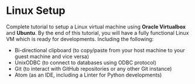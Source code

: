 # Linux Setup
Complete tutorial to setup a Linux virtual machine using **Oracle Virtualbox** and **Ubuntu**. By the end of this tutorial, you will have a fully functional Linux VM which is ready for developments. Including the following:
- Bi-directional clipboard (to copy/paste from your host machine to your guest machine and vice versa)
- UnixODBC (to connect to databases using ODBC protocol)
- Git (to interact with GitHub repositories or any other Git instance)
- Atom (as an IDE, including a Linter for Python developments)
